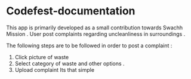 # Codefest-documentation
This app is primarily developed as a small contribution towards Swachh Mission .
User post complaints regarding uncleanliness in surroundings .

The following steps are to be followed in order to post a complaint :
1. Click picture of waste
2. Select category of waste and other options .
3. Upload complaint
Its that simple
